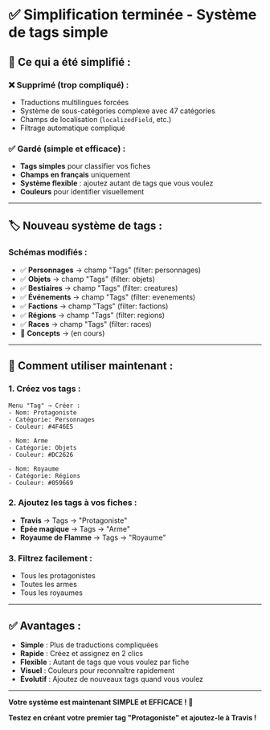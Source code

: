 # ✅ Simplification terminée - Système de tags simple

## 🎯 **Ce qui a été simplifié :**

### ❌ **Supprimé (trop compliqué) :**
- Traductions multilingues forcées
- Système de sous-catégories complexe avec 47 catégories
- Champs de localisation (`localizedField`, etc.)
- Filtrage automatique compliqué

### ✅ **Gardé (simple et efficace) :**
- **Tags simples** pour classifier vos fiches
- **Champs en français** uniquement
- **Système flexible** : ajoutez autant de tags que vous voulez
- **Couleurs** pour identifier visuellement

---

## 🏷️ **Nouveau système de tags :**

### **Schémas modifiés :**
- ✅ **Personnages** → champ "Tags" (filter: personnages)
- ✅ **Objets** → champ "Tags" (filter: objets) 
- ✅ **Bestiaires** → champ "Tags" (filter: creatures)
- ✅ **Événements** → champ "Tags" (filter: evenements)
- ✅ **Factions** → champ "Tags" (filter: factions)
- ✅ **Régions** → champ "Tags" (filter: regions)
- ✅ **Races** → champ "Tags" (filter: races)
- 🔄 **Concepts** → (en cours)

---

## 🚀 **Comment utiliser maintenant :**

### 1. **Créez vos tags :**
```
Menu "Tag" → Créer :
- Nom: Protagoniste
- Catégorie: Personnages
- Couleur: #4F46E5

- Nom: Arme
- Catégorie: Objets  
- Couleur: #DC2626

- Nom: Royaume
- Catégorie: Régions
- Couleur: #059669
```

### 2. **Ajoutez les tags à vos fiches :**
- **Travis** → Tags → "Protagoniste"
- **Épée magique** → Tags → "Arme"
- **Royaume de Flamme** → Tags → "Royaume"

### 3. **Filtrez facilement :**
- Tous les protagonistes
- Toutes les armes
- Tous les royaumes

---

## ✅ **Avantages :**

- **Simple** : Plus de traductions compliquées
- **Rapide** : Créez et assignez en 2 clics
- **Flexible** : Autant de tags que vous voulez par fiche
- **Visuel** : Couleurs pour reconnaître rapidement
- **Évolutif** : Ajoutez de nouveaux tags quand vous voulez

---

**Votre système est maintenant SIMPLE et EFFICACE ! 🎉**

**Testez en créant votre premier tag "Protagoniste" et ajoutez-le à Travis !** 